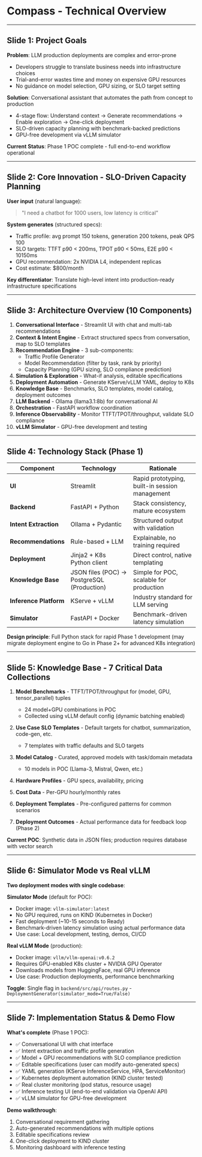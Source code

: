 # Compass - Technical Overview

---

## Slide 1: Project Goals

**Problem**: LLM production deployments are complex and error-prone
- Developers struggle to translate business needs into infrastructure choices
- Trial-and-error wastes time and money on expensive GPU resources
- No guidance on model selection, GPU sizing, or SLO target setting

**Solution**: Conversational assistant that automates the path from concept to production
- 4-stage flow: Understand context → Generate recommendations → Enable exploration → One-click deployment
- SLO-driven capacity planning with benchmark-backed predictions
- GPU-free development via vLLM simulator

**Current Status**: Phase 1 POC complete - full end-to-end workflow operational

---

## Slide 2: Core Innovation - SLO-Driven Capacity Planning

**User input** (natural language):
> "I need a chatbot for 1000 users, low latency is critical"

**System generates** (structured specs):
- Traffic profile: avg prompt 150 tokens, generation 200 tokens, peak QPS 100
- SLO targets: TTFT p90 < 200ms, TPOT p90 < 50ms, E2E p90 < 10150ms
- GPU recommendation: 2x NVIDIA L4, independent replicas
- Cost estimate: $800/month

**Key differentiator**: Translate high-level intent into production-ready infrastructure specifications

---

## Slide 3: Architecture Overview (10 Components)

1. **Conversational Interface** - Streamlit UI with chat and multi-tab recommendations
2. **Context & Intent Engine** - Extract structured specs from conversation, map to SLO templates
3. **Recommendation Engine** - 3 sub-components:
   - Traffic Profile Generator
   - Model Recommendation (filter by task, rank by priority)
   - Capacity Planning (GPU sizing, SLO compliance prediction)
4. **Simulation & Exploration** - What-if analysis, editable specifications
5. **Deployment Automation** - Generate KServe/vLLM YAML, deploy to K8s
6. **Knowledge Base** - Benchmarks, SLO templates, model catalog, deployment outcomes
7. **LLM Backend** - Ollama (llama3.1:8b) for conversational AI
8. **Orchestration** - FastAPI workflow coordination
9. **Inference Observability** - Monitor TTFT/TPOT/throughput, validate SLO compliance
10. **vLLM Simulator** - GPU-free development and testing

---

## Slide 4: Technology Stack (Phase 1)

| Component | Technology | Rationale |
|-----------|-----------|-----------|
| **UI** | Streamlit | Rapid prototyping, built-in session management |
| **Backend** | FastAPI + Python | Stack consistency, mature ecosystem |
| **Intent Extraction** | Ollama + Pydantic | Structured output with validation |
| **Recommendations** | Rule-based + LLM | Explainable, no training required |
| **Deployment** | Jinja2 + K8s Python client | Direct control, native templating |
| **Knowledge Base** | JSON files (POC) → PostgreSQL (Production) | Simple for POC, scalable for production |
| **Inference Platform** | KServe + vLLM | Industry standard for LLM serving |
| **Simulator** | FastAPI + Docker | Benchmark-driven latency simulation |

**Design principle**: Full Python stack for rapid Phase 1 development (may migrate deployment engine to Go in Phase 2+ for advanced K8s integration)

---

## Slide 5: Knowledge Base - 7 Critical Data Collections

1. **Model Benchmarks** - TTFT/TPOT/throughput for (model, GPU, tensor_parallel) tuples
   - 24 model+GPU combinations in POC
   - Collected using vLLM default config (dynamic batching enabled)

2. **Use Case SLO Templates** - Default targets for chatbot, summarization, code-gen, etc.
   - 7 templates with traffic defaults and SLO targets

3. **Model Catalog** - Curated, approved models with task/domain metadata
   - 10 models in POC (Llama-3, Mistral, Qwen, etc.)

4. **Hardware Profiles** - GPU specs, availability, pricing

5. **Cost Data** - Per-GPU hourly/monthly rates

6. **Deployment Templates** - Pre-configured patterns for common scenarios

7. **Deployment Outcomes** - Actual performance data for feedback loop (Phase 2)

**Current POC**: Synthetic data in JSON files; production requires database with vector search

---

## Slide 6: Simulator Mode vs Real vLLM

**Two deployment modes with single codebase**:

**Simulator Mode** (default for POC):
- Docker image: `vllm-simulator:latest`
- No GPU required, runs on KIND (Kubernetes in Docker)
- Fast deployment (~10-15 seconds to Ready)
- Benchmark-driven latency simulation using actual performance data
- Use case: Local development, testing, demos, CI/CD

**Real vLLM Mode** (production):
- Docker image: `vllm/vllm-openai:v0.6.2`
- Requires GPU-enabled K8s cluster + NVIDIA GPU Operator
- Downloads models from HuggingFace, real GPU inference
- Use case: Production deployments, performance benchmarking

**Toggle**: Single flag in `backend/src/api/routes.py` - `DeploymentGenerator(simulator_mode=True/False)`

---

## Slide 7: Implementation Status & Demo Flow

**What's complete** (Phase 1 POC):
- ✅ Conversational UI with chat interface
- ✅ Intent extraction and traffic profile generation
- ✅ Model + GPU recommendations with SLO compliance prediction
- ✅ Editable specifications (user can modify auto-generated specs)
- ✅ YAML generation (KServe InferenceService, HPA, ServiceMonitor)
- ✅ Kubernetes deployment automation (KIND cluster tested)
- ✅ Real cluster monitoring (pod status, resource usage)
- ✅ Inference testing UI (end-to-end validation via OpenAI API)
- ✅ vLLM simulator for GPU-free development

**Demo walkthrough**:
1. Conversational requirement gathering
2. Auto-generated recommendations with multiple options
3. Editable specifications review
4. One-click deployment to KIND cluster
5. Monitoring dashboard with inference testing